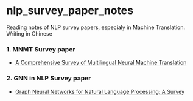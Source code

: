 # nlp_survey_paper_notes
Reading notes of NLP survey papers, especialy in Machine Translation. Writing in Chinese

### 1. MNMT Survey paper
+ [A Comprehensive Survey of Multilingual Neural Machine Translation](https://arxiv.org/abs/2001.01115)

### 2. GNN in NLP Survey paper
+ [Graph Neural Networks for Natural Language Processing: A Survey](https://arxiv.org/pdf/2106.06090.pdf)
